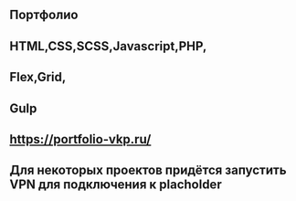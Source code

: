 ## Портфолио
## HTML,CSS,SCSS,Javascript,PHP,
## Flex,Grid,
## Gulp
## https://portfolio-vkp.ru/

## Для некоторых проектов придётся запустить VPN для подключения к placholder